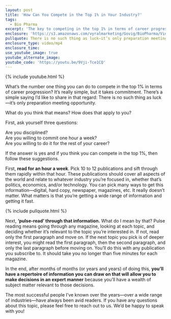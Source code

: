 ```yaml
---
layout: post
title: 'How Can You Compete in the Top 1% in Your Industry?'
tags:
  - Bio Pharma
excerpt: 'The key to competing in the top 1% in terms of career progression involves reading the right material and doing it over and over again. Here’s what I mean.'
enclosure: 'https://s3.amazonaws.com/vyralmarketing/Govig/BioPharma/Videos/2017/How+Can+You+Compete+in+the+Top+1%2525+in+Your+Industry%253F.mp4'
pullquote: There is no such thing as luck—it’s only preparation meeting opportunity.
enclosure_type: video/mp4
enclosure_time:
use_youtube_image: true
youtube_alternate_image:
youtube_code: 'https://youtu.be/9Vji-Tce1CQ'
---
```



{% include youtube.html %}

What’s the number one thing you can do to compete in the top 1% in terms of career progression? It’s really simple, but it takes commitment. There’s a simple saying I’d like to share in that regard: There is no such thing as luck—it’s only preparation meeting opportunity.

What do you think that means? How does that apply to you?

First, ask yourself three questions:

Are you disciplined?
<br>Are you willing to commit one hour a week?
<br>Are you willing to do it for the rest of your career?

If the answer is yes and if you think you can compete in the top 1%, then follow these suggestions.

First, **read for an hour a week**. Pick 10 to 12 publications and sift through them rapidly within that hour. These publications should cover all aspects of the world and relate to whatever industry you’re focused in, whether that’s politics, economics, and/or technology. You can pick many ways to get this information—digital, hard copy, newspaper, magazines, etc. It really doesn’t matter. What matters is that you’re getting a wide range of information and getting it fast.

{% include pullquote.html %}

Next, **‘pulse-read’ through that information.** What do I mean by that? Pulse reading means going through any magazine, looking at each topic, and deciding whether it’s relevant to the topic you’re interested in. If not, read only the first paragraph and move on. If the next topic you pick is of deeper interest, you might read the first paragraph, then the second paragraph, and only the last paragraph before moving on. You’ll do this with any publication you subscribe to. It should take you no longer than five minutes for each magazine.

In the end, after months of months (or years and years) of doing this, **you’ll have a repertoire of information you can draw on that will allow you to make decisions in an expert manner** because you’ll have a wealth of subject matter relevant to those decisions.&nbsp;

The most successful people I’ve known over the years—over a wide range of industries—have always been avid readers. If you have any questions about this topic, please feel free to reach out to us. We’d be happy to speak with you!&nbsp;